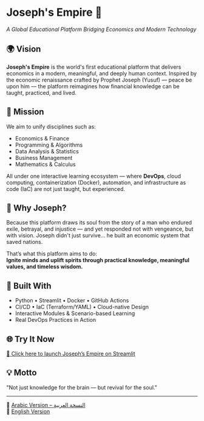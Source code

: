 # Joseph's Empire 👑  
_A Global Educational Platform Bridging Economics and Modern Technology_

## 🌍 Vision  
**Joseph's Empire** is the world's first educational platform that delivers economics in a modern, meaningful, and deeply human context. Inspired by the economic renaissance crafted by Prophet Joseph (Yusuf) — peace be upon him — the platform reimagines how financial knowledge can be taught, practiced, and lived.

## 🧠 Mission  
We aim to unify disciplines such as:

- Economics & Finance  
- Programming & Algorithms  
- Data Analysis & Statistics  
- Business Management  
- Mathematics & Calculus

All under one interactive learning ecosystem — where **DevOps**, cloud computing, containerization (Docker), automation, and infrastructure as code (IaC) are not just taught, but experienced.

## 🌟 Why Joseph?  
Because this platform draws its soul from the story of a man who endured exile, betrayal, and injustice — and yet responded not with vengeance, but with vision. Joseph didn't just survive... he built an economic system that saved nations.

That’s what this platform aims to do:  
**Ignite minds and uplift spirits through practical knowledge, meaningful values, and timeless wisdom.**

## 🚀 Built With  
- Python • Streamlit • Docker • GitHub Actions  
- CI/CD • IaC (Terraform/YAML) • Cloud-native Design  
- Interactive Modules & Scenario-based Learning  
- Real DevOps Practices in Action

## 🌐 Try It Now  
[🔗 Click here to launch Joseph’s Empire on Streamlit](https://je-case-studies-haqoxuyrcesxc4u7g8ykaj.streamlit.app/)

## 💡 Motto  
"Not just knowledge for the brain — but revival for the soul."

---

📘 [Arabic Version – النسخة العربية](README.ar.md)  
📄 [English Version](README.en.md)